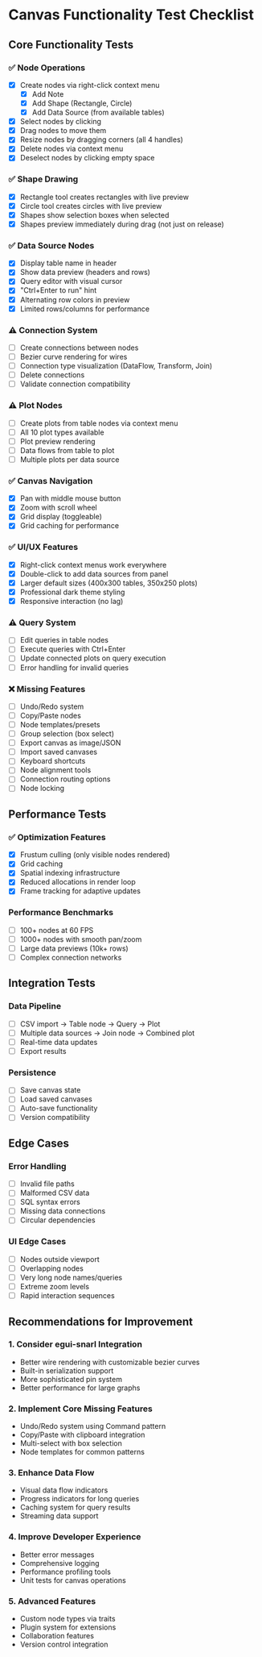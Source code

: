 # Canvas Functionality Test Checklist

## Core Functionality Tests

### ✅ Node Operations
- [x] Create nodes via right-click context menu
  - [x] Add Note
  - [x] Add Shape (Rectangle, Circle)
  - [x] Add Data Source (from available tables)
- [x] Select nodes by clicking
- [x] Drag nodes to move them
- [x] Resize nodes by dragging corners (all 4 handles)
- [x] Delete nodes via context menu
- [x] Deselect nodes by clicking empty space

### ✅ Shape Drawing
- [x] Rectangle tool creates rectangles with live preview
- [x] Circle tool creates circles with live preview
- [x] Shapes show selection boxes when selected
- [x] Shapes preview immediately during drag (not just on release)

### ✅ Data Source Nodes
- [x] Display table name in header
- [x] Show data preview (headers and rows)
- [x] Query editor with visual cursor
- [x] "Ctrl+Enter to run" hint
- [x] Alternating row colors in preview
- [x] Limited rows/columns for performance

### ⚠️ Connection System
- [ ] Create connections between nodes
- [ ] Bezier curve rendering for wires
- [ ] Connection type visualization (DataFlow, Transform, Join)
- [ ] Delete connections
- [ ] Validate connection compatibility

### ⚠️ Plot Nodes
- [ ] Create plots from table nodes via context menu
- [ ] All 10 plot types available
- [ ] Plot preview rendering
- [ ] Data flows from table to plot
- [ ] Multiple plots per data source

### ✅ Canvas Navigation
- [x] Pan with middle mouse button
- [x] Zoom with scroll wheel
- [x] Grid display (toggleable)
- [x] Grid caching for performance

### ✅ UI/UX Features
- [x] Right-click context menus work everywhere
- [x] Double-click to add data sources from panel
- [x] Larger default sizes (400x300 tables, 350x250 plots)
- [x] Professional dark theme styling
- [x] Responsive interaction (no lag)

### ⚠️ Query System
- [ ] Edit queries in table nodes
- [ ] Execute queries with Ctrl+Enter
- [ ] Update connected plots on query execution
- [ ] Error handling for invalid queries

### ❌ Missing Features
- [ ] Undo/Redo system
- [ ] Copy/Paste nodes
- [ ] Node templates/presets
- [ ] Group selection (box select)
- [ ] Export canvas as image/JSON
- [ ] Import saved canvases
- [ ] Keyboard shortcuts
- [ ] Node alignment tools
- [ ] Connection routing options
- [ ] Node locking

## Performance Tests

### ✅ Optimization Features
- [x] Frustum culling (only visible nodes rendered)
- [x] Grid caching
- [x] Spatial indexing infrastructure
- [x] Reduced allocations in render loop
- [x] Frame tracking for adaptive updates

### Performance Benchmarks
- [ ] 100+ nodes at 60 FPS
- [ ] 1000+ nodes with smooth pan/zoom
- [ ] Large data previews (10k+ rows)
- [ ] Complex connection networks

## Integration Tests

### Data Pipeline
- [ ] CSV import → Table node → Query → Plot
- [ ] Multiple data sources → Join node → Combined plot
- [ ] Real-time data updates
- [ ] Export results

### Persistence
- [ ] Save canvas state
- [ ] Load saved canvases
- [ ] Auto-save functionality
- [ ] Version compatibility

## Edge Cases

### Error Handling
- [ ] Invalid file paths
- [ ] Malformed CSV data
- [ ] SQL syntax errors
- [ ] Missing data connections
- [ ] Circular dependencies

### UI Edge Cases
- [ ] Nodes outside viewport
- [ ] Overlapping nodes
- [ ] Very long node names/queries
- [ ] Extreme zoom levels
- [ ] Rapid interaction sequences

## Recommendations for Improvement

### 1. Consider egui-snarl Integration
- Better wire rendering with customizable bezier curves
- Built-in serialization support
- More sophisticated pin system
- Better performance for large graphs

### 2. Implement Core Missing Features
- Undo/Redo system using Command pattern
- Copy/Paste with clipboard integration
- Multi-select with box selection
- Node templates for common patterns

### 3. Enhance Data Flow
- Visual data flow indicators
- Progress indicators for long queries
- Caching system for query results
- Streaming data support

### 4. Improve Developer Experience
- Better error messages
- Comprehensive logging
- Performance profiling tools
- Unit tests for canvas operations

### 5. Advanced Features
- Custom node types via traits
- Plugin system for extensions
- Collaboration features
- Version control integration 
